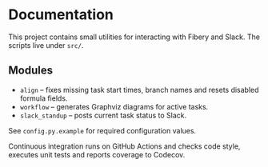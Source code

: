 # Documentation

This project contains small utilities for interacting with Fibery and Slack. The scripts live under `src/`.

## Modules
- `align` – fixes missing task start times, branch names and resets disabled formula fields.
- `workflow` – generates Graphviz diagrams for active tasks.
- `slack_standup` – posts current task status to Slack.

See `config.py.example` for required configuration values.

Continuous integration runs on GitHub Actions and checks code style,
executes unit tests and reports coverage to Codecov.
